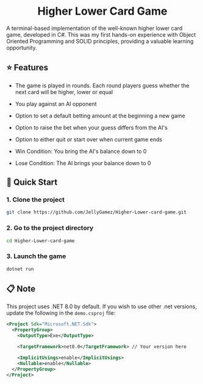 <h1 align="center">
  Higher Lower Card Game
</h1>

A terminal-based implementation of the well-known higher lower card game, developed in C#. This was my first hands-on experience with Object Oriented Programming and SOLID principles, providing a valuable learning opportunity.

## ⭐ Features
- The game is played in rounds. Each round players guess whether the next card will be higher, lower or equal

- You play against an AI opponent

- Option to set a default betting amount at the beginning a new game

- Option to raise the bet when your guess differs from the AI's

- Option to either quit or start over when current game ends

- Win Condition: You bring the AI's balance down to 0

- Lose Condition: The AI brings your balance down to 0

## 🚀 Quick Start

### 1. Clone the project

```bash
git clone https://github.com/JellyGamez/Higher-Lower-card-game.git
```

### 2. Go to the project directory

```bash
cd Higher-Lower-card-game
```

### 3. Launch the game

```bash
dotnet run
```

## 📋 Note
This project uses .NET 8.0 by default. If you wish to use other .net versions, update the following in the `demo.csproj` file:

```xml
<Project Sdk="Microsoft.NET.Sdk">
  <PropertyGroup>
    <OutputType>Exe</OutputType>

    <TargetFramework>net8.0</TargetFramework> // Your version here

    <ImplicitUsings>enable</ImplicitUsings>
    <Nullable>enable</Nullable>
  </PropertyGroup>
</Project>
```
